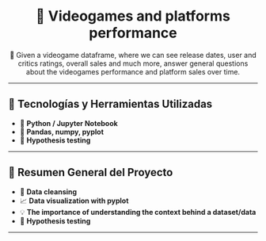<h1 align="center">🚀 Videogames and platforms performance</h1>

<p align="center">
  🌟 Given a videogame dataframe, where we can see release dates, user and critics ratings, overall sales and much more, answer general questions about the videogames performance and platform sales over time. <br>
</p>

---

## 🧰 Tecnologías y Herramientas Utilizadas

<ul>
  <li>🐍 <b>Python / Jupyter Notebook </b></li>
  <li>🐼 <b>Pandas, numpy, pyplot</b></li>
  <li>💭 <b>Hypothesis testing</b></li>
</ul>

---

## 📝 Resumen General del Proyecto

<ul>
  <li>🧽 <b>Data cleansing </b></li>
  <li>📈 <b>Data visualization with pyplot </b></li>
  <li>💡 <b>The importance of understanding the context behind a dataset/data</b></li>
  <li>💭 <b>Hypothesis testing</b></li>
</ul>

---